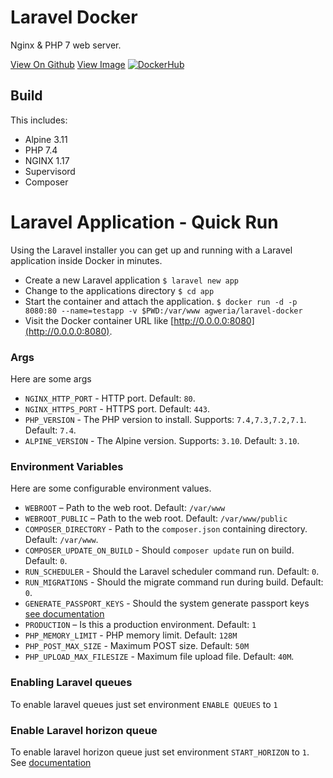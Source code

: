 # Laravel Docker

Nginx & PHP 7 web server.

[View On Github](https://github.com/agweria/laravel-docker)
[View Image](https://hub.docker.com/r/agweria/laravel-docker)
[![DockerHub](https://img.shields.io/docker/pulls/agweria/laravel-docker.svg)](https://hub.docker.com/r/agweria/laravel-docker)


## Build

This includes:
- Alpine 3.11
- PHP 7.4
- NGINX 1.17
- Supervisord
- Composer



# Laravel Application - Quick Run

Using the Laravel installer you can get up and running with a Laravel application inside Docker in minutes.

- Create a new Laravel application `$ laravel new app`
- Change to the applications directory `$ cd app`
- Start the container and attach the application. `$ docker run -d -p 8080:80 --name=testapp -v $PWD:/var/www agweria/laravel-docker`
- Visit the Docker container URL like [http://0.0.0.0:8080](http://0.0.0.0:8080).

### Args

Here are some args

- `NGINX_HTTP_PORT` - HTTP port. Default: `80`.
- `NGINX_HTTPS_PORT` - HTTPS port. Default: `443`.
- `PHP_VERSION` - The PHP version to install. Supports: `7.4,7.3,7.2,7.1`. Default: `7.4`.
- `ALPINE_VERSION` - The Alpine version. Supports: `3.10`. Default: `3.10`.

### Environment Variables

Here are some configurable environment values.

- `WEBROOT` – Path to the web root. Default: `/var/www`
- `WEBROOT_PUBLIC` – Path to the web root. Default: `/var/www/public`
- `COMPOSER_DIRECTORY` - Path to the `composer.json` containing directory. Default: `/var/www`.
- `COMPOSER_UPDATE_ON_BUILD` - Should `composer update` run on build. Default: `0`.
- `RUN_SCHEDULER` - Should the Laravel scheduler command run. Default: `0`.
- `RUN_MIGRATIONS` - Should the migrate command run during build. Default: `0`.
- `GENERATE_PASSPORT_KEYS` - Should the system generate passport keys  [see documentation](https://laravel.com/docs/7.x/passport#deploying-passport)
- `PRODUCTION` – Is this a production environment. Default: `1`
- `PHP_MEMORY_LIMIT` - PHP memory limit. Default: `128M`
- `PHP_POST_MAX_SIZE` - Maximum POST size. Default: `50M`
- `PHP_UPLOAD_MAX_FILESIZE` - Maximum file upload file. Default: `40M`.



### Enabling Laravel queues

To enable laravel queues just set environment `ENABLE QUEUES` to `1` 

### Enable Laravel horizon queue

To enable laravel horizon queue just set environment `START_HORIZON` to `1`. See [documentation](https://laravel.com/docs/7.x/horizon#running-horizon)